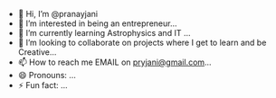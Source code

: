 - 👋 Hi, I’m @pranayjani
- 👀 I’m interested in being an entrepreneur...
- 🌱 I’m currently learning Astrophysics and IT ...
- 💞️ I’m looking to collaborate on projects where I get to learn and be Creative...
- 📫 How to reach me EMAIL on pryjani@gmail.com...
- 😄 Pronouns: ...
- ⚡ Fun fact: ...

<!---
pranayjani/pranayjani is a ✨ special ✨ repository because its `README.md` (this file) appears on your GitHub profile.
You can click the Preview link to take a look at your changes.
--->
